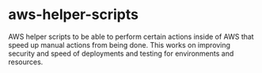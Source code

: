 # aws-helper-scripts
AWS helper scripts to be able to perform certain actions inside of AWS that speed up manual actions from being done. This works on improving security and speed of deployments and testing for environments and resources.
